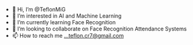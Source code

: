 - 👋 Hi, I’m @TeflonMiG
- 👀 I’m interested in AI and Machine Learning 
- 🌱 I’m currently learning Face Recognition
- 💞️ I’m looking to collaborate on Face Recognition Attendance Systems
- 📫 How to reach me ...teflon.cr7@gmail.com

<!---
TeflonMiG/TeflonMiG is a ✨ special ✨ repository because its `README.md` (this file) appears on your GitHub profile.
You can click the Preview link to take a look at your changes.
--->
